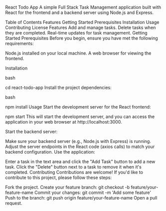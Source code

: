 React Todo App
A simple Full Stack Task Management application built with React for the frontend and a backend server using Node.js and Express.

Table of Contents
Features
Getting Started
Prerequisites
Installation
Usage
Contributing
License
Features
Add and manage tasks.
Delete tasks when they are completed.
Real-time updates for task management.
Getting Started
Prerequisites
Before you begin, ensure you have met the following requirements:

Node.js installed on your local machine.
A web browser for viewing the frontend.



Installation
 

bash
 
cd react-todo-app
Install the project dependencies:

bash
 
npm install
Usage
Start the development server for the React frontend:

 
 
npm start
This will start the development server, and you can access the application in your web browser at http://localhost:3000.

Start the backend server:

Make sure your backend server (e.g., Node.js with Express) is running. Adjust the server endpoints in the React code (axios calls) to match your backend configuration.
Use the application:

Enter a task in the text area and click the "Add Task" button to add a new task.
Click the "Delete" button next to a task to remove it when it's completed.
Contributing
Contributions are welcome! If you'd like to contribute to this project, please follow these steps:

Fork the project.
Create your feature branch: git checkout -b feature/your-feature-name
Commit your changes: git commit -m 'Add some feature'
Push to the branch: git push origin feature/your-feature-name
Open a pull request.
